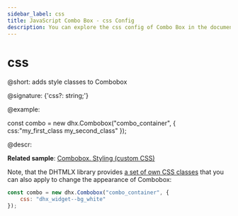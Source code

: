 ```yaml
---
sidebar_label: css
title: JavaScript Combo Box - css Config 
description: You can explore the css config of Combo Box in the documentation of the DHTMLX JavaScript UI library. Browse developer guides and API reference, try out code examples and live demos, and download a free 30-day evaluation version of DHTMLX Suite 7.
---
```


# css

@short: adds style classes to Combobox

@signature: {'css?: string;'}

@example:
<style>
    .my_first_class {
        /*some styles*/
    }
 
    .my_second_class {
        /*some styles*/
    }
</style>
 
const combo = new dhx.Combobox("combo_container", { 
    css:"my_first_class my_second_class"
});

@descr:

**Related sample**: [Combobox. Styling (custom CSS)](https://snippet.dhtmlx.com/lldd739i)

Note, that the DHTMLX library provides [a set of own CSS classes](helpers/base_elements.md#list-of-css-classes-for-styling-a-widget) that you can also apply to change the appearance of Combobox:

~~~js
const combo = new dhx.Combobox("combo_container", {
    css: "dhx_widget--bg_white"
});
~~~

[comment]: # (@related: combobox/how_to_start.md#initialize-combobox combobox/customization.md#styling)
